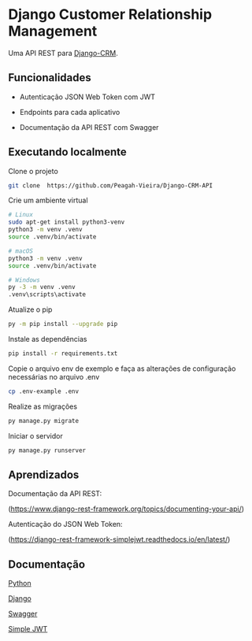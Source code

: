 # Django Customer Relationship Management

Uma API REST para [Django-CRM](https://github.com/Peagah-Vieira/Django-CRM).

## Funcionalidades

- Autenticação JSON Web Token com JWT

- Endpoints para cada aplicativo

- Documentação da API REST com Swagger

## Executando localmente

Clone o projeto

```bash
git clone  https://github.com/Peagah-Vieira/Django-CRM-API
```

Crie um ambiente virtual

```bash
# Linux
sudo apt-get install python3-venv
python3 -m venv .venv
source .venv/bin/activate

# macOS
python3 -m venv .venv
source .venv/bin/activate

# Windows
py -3 -m venv .venv
.venv\scripts\activate
```

Atualize o pip

```bash
py -m pip install --upgrade pip
```

Instale as dependências

```bash
pip install -r requirements.txt
```

Copie o arquivo env de exemplo e faça as alterações de configuração necessárias no arquivo .env

```bash
cp .env-example .env
```

Realize as migrações

```bash
py manage.py migrate
```

Iniciar o servidor

```bash
py manage.py runserver
```

## Aprendizados

Documentação da API REST:

(https://www.django-rest-framework.org/topics/documenting-your-api/)

Autenticação do JSON Web Token:

(https://django-rest-framework-simplejwt.readthedocs.io/en/latest/)

## Documentação

[Python](https://www.python.org)

[Django](https://www.djangoproject.com)

[Swagger](https://django-rest-swagger.readthedocs.io/en/latest/)

[Simple JWT](https://django-rest-framework-simplejwt.readthedocs.io/en/latest/getting_started.html)
